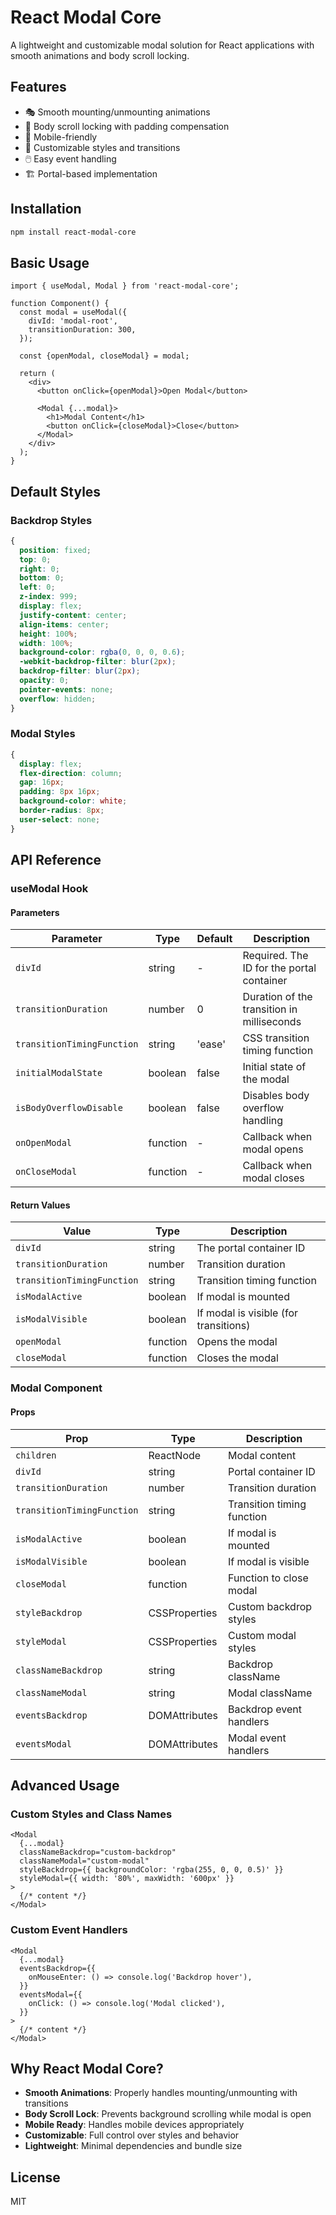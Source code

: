 # React Modal Core

A lightweight and customizable modal solution for React applications with smooth animations and body scroll locking.

## Features

- 🎭 Smooth mounting/unmounting animations
- 🚫 Body scroll locking with padding compensation
- 📱 Mobile-friendly
- 🎨 Customizable styles and transitions
- 🖱️ Easy event handling
- 🏗️ Portal-based implementation

## Installation

```bash
npm install react-modal-core
```

## Basic Usage

```tsx
import { useModal, Modal } from 'react-modal-core';

function Component() {
  const modal = useModal({
    divId: 'modal-root',
    transitionDuration: 300,
  });

  const {openModal, closeModal} = modal;

  return (
    <div>
      <button onClick={openModal}>Open Modal</button>
      
      <Modal {...modal}>
        <h1>Modal Content</h1>
        <button onClick={closeModal}>Close</button>
      </Modal>
    </div>
  );
}
```

## Default Styles

### Backdrop Styles
```css
{
  position: fixed;
  top: 0;
  right: 0;
  bottom: 0;
  left: 0;
  z-index: 999;
  display: flex;
  justify-content: center;
  align-items: center;
  height: 100%;
  width: 100%;
  background-color: rgba(0, 0, 0, 0.6);
  -webkit-backdrop-filter: blur(2px);
  backdrop-filter: blur(2px);
  opacity: 0;
  pointer-events: none;
  overflow: hidden;
}
```

### Modal Styles
```css
{
  display: flex;
  flex-direction: column;
  gap: 16px;
  padding: 8px 16px;
  background-color: white;
  border-radius: 8px;
  user-select: none;
}
```

## API Reference

### useModal Hook

#### Parameters
| Parameter | Type | Default | Description |
|-----------|------|---------|-------------|
| `divId` | string | - | Required. The ID for the portal container |
| `transitionDuration` | number | 0 | Duration of the transition in milliseconds |
| `transitionTimingFunction` | string | 'ease' | CSS transition timing function |
| `initialModalState` | boolean | false | Initial state of the modal |
| `isBodyOverflowDisable` | boolean | false | Disables body overflow handling |
| `onOpenModal` | function | - | Callback when modal opens |
| `onCloseModal` | function | - | Callback when modal closes |

#### Return Values
| Value | Type | Description |
|-------|------|-------------|
| `divId` | string | The portal container ID |
| `transitionDuration` | number | Transition duration |
| `transitionTimingFunction` | string | Transition timing function |
| `isModalActive` | boolean | If modal is mounted |
| `isModalVisible` | boolean | If modal is visible (for transitions) |
| `openModal` | function | Opens the modal |
| `closeModal` | function | Closes the modal |

### Modal Component

#### Props
| Prop | Type | Description |
|------|------|-------------|
| `children` | ReactNode | Modal content |
| `divId` | string | Portal container ID |
| `transitionDuration` | number | Transition duration |
| `transitionTimingFunction` | string | Transition timing function |
| `isModalActive` | boolean | If modal is mounted |
| `isModalVisible` | boolean | If modal is visible |
| `closeModal` | function | Function to close modal |
| `styleBackdrop` | CSSProperties | Custom backdrop styles |
| `styleModal` | CSSProperties | Custom modal styles |
| `classNameBackdrop` | string | Backdrop className |
| `classNameModal` | string | Modal className |
| `eventsBackdrop` | DOMAttributes | Backdrop event handlers |
| `eventsModal` | DOMAttributes | Modal event handlers |

## Advanced Usage

### Custom Styles and Class Names
```tsx
<Modal
  {...modal}
  classNameBackdrop="custom-backdrop"
  classNameModal="custom-modal"
  styleBackdrop={{ backgroundColor: 'rgba(255, 0, 0, 0.5)' }}
  styleModal={{ width: '80%', maxWidth: '600px' }}
>
  {/* content */}
</Modal>
```

### Custom Event Handlers
```tsx
<Modal
  {...modal}
  eventsBackdrop={{
    onMouseEnter: () => console.log('Backdrop hover'),
  }}
  eventsModal={{
    onClick: () => console.log('Modal clicked'),
  }}
>
  {/* content */}
</Modal>
```

## Why React Modal Core?

- **Smooth Animations**: Properly handles mounting/unmounting with transitions
- **Body Scroll Lock**: Prevents background scrolling while modal is open
- **Mobile Ready**: Handles mobile devices appropriately
- **Customizable**: Full control over styles and behavior
- **Lightweight**: Minimal dependencies and bundle size

## License

MIT